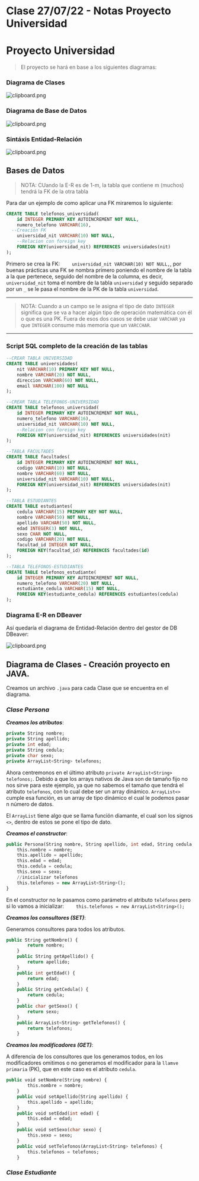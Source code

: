 # Clase 27/07/22 - Notas Proyecto Universidad

# Proyecto Universidad
>El proyecto se hará en base a los siguientes diagramas:

### Diagrama de Clases

![clipboard.png](eYwuTcOj0-clipboard.png)

### Diagrama de Base de Datos

![clipboard.png](vWTaywmkE-clipboard.png)
### Sintáxis Entidad-Relación

![clipboard.png](uy5ZYnso4-clipboard.png)

## Bases de Datos

> NOTA: CUando la E-R es de 1-m, la tabla que contiene m (muchos) tendrá la FK de la otra tabla

Para dar un ejemplo de como aplicar una FK miraremos lo siguiente:

``` sql
CREATE TABLE telefonos_universidad(
	id INTEGER PRIMARY KEY AUTOINCREMENT NOT NULL,
	numero_telefono VARCHAR(16),
  --Creación FK
	universidad_nit VARCHAR(10) NOT NULL,
	--Relacion con foreign key
	FOREIGN KEY(universidad_nit) REFERENCES universidades(nit)
);
```

Primero se crea la FK: `	universidad_nit VARCHAR(10) NOT NULL,`, por buenas prácticas una FK se nombra primero poniendo el nombre de la tabla a la que pertenece, seguido del nombre de la columna, es decir, `universidad_nit` toma el nombre de la tabla `universidad` y seguido separado por un `_` se le pasa el nombre de la PK de la tabla `universidad`.

* * *

>NOTA: Cuando a un campo se le asigna el tipo de dato `INTEGER` significa que se va a hacer algún tipo de operación matemática con él o que es una PK. Fuera de esos dos casos se debe usar `VARCHAR` ya que `INTEGER` consume más memoria que un `VARCCHAR`.

* * *

### Script SQL completo de la creación de las tablas

```sql
--CREAR TABLA UNIVERSIDAD
CREATE TABLE universidades(
	nit VARCHAR(10) PRIMARY KEY NOT NULL, 
	nombre VARCHAR(20) NOT NULL, 
	direccion VARCHAR(60) NOT NULL, 
	email VARCHAR(100) NOT NULL
);

--CREAR TABLA TELEFONOS-UNIVERSIDAD
CREATE TABLE telefonos_universidad(
	id INTEGER PRIMARY KEY AUTOINCREMENT NOT NULL,
	numero_telefono VARCHAR(16),
	universidad_nit VARCHAR(10) NOT NULL,
	--Relacion con foreign key
	FOREIGN KEY(universidad_nit) REFERENCES universidades(nit)
);

--TABLA FACULTADES
CREATE TABLE facultades(
	id INTEGER PRIMARY KEY AUTOINCREMENT NOT NULL,
	codigo VARCHAR(10) NOT NULL,
	nombre VARCHAR(60) NOT NULL,
	universidad_nit VARCHAR(10) NOT NULL,
	FOREIGN KEY(universidad_nit) REFERENCES universidades(nit)
);

--TABLA ESTUDIANTES
CREATE TABLE estudiantes(
	cedula VARCHAR(15) PRIMARY KEY NOT NULL,
	nombre VARCHAR(50) NOT NULL,
	apellido VARCHAR(50) NOT NULL,
	edad INTEGER(3) NOT NULL,
	sexo CHAR NOT NULL,
	codigo VARCHAR(20) NOT NULL,
	facultad_id INTEGER NOT NULL,
	FOREIGN KEY(facultad_id) REFERENCES facultades(id)
);

--TABLA TELEFONOS-ESTUDIANTES
CREATE TABLE telefonos_estudiante(
	id INTEGER PRIMARY KEY AUTOINCREMENT NOT NULL,
	numero_telefono VARCHAR(20) NOT NULL,
	estudiante_cedula VARCHAR(15) NOT NULL,
	FOREIGN KEY(estudiante_cedula) REFERENCES estudiantes(cedula)
);
```

### Diagrama E-R en DBeaver

Así quedaría el diagrama de Entidad-Relación dentro del gestor de DB DBeaver:

![clipboard.png](j9vdNVh3P-clipboard.png)
## Diagrama de Clases - Creación proyecto en JAVA.

Creamos un archivo `.java` para cada Clase que se encuentra en el diagrama.

### *Clase Persona*

***Creamos los atributos***:

```sql
private String nombre;
private String apellido;
private int edad;
private String cedula;
private char sexo;
private ArrayList<String> telefonos;
```

Ahora centremonos en el último atributo `private ArrayList<String> telefonos;`. Debido a que los arrays nativos de Java son de tamaño fijo no nos sirve para este ejemplo, ya que no sabemos el tamaño que tendrá el atributo `telefonos`, con lo cual debe ser un array dinámico. `ArrayList<>` cumple esa función, es un array de tipo dinámico el cual le podemos pasar n número de datos.

El `ArrayList` tiene algo que se llama función diamante, el cual son los signos `<>`, dentro de estos se pone el tipo de dato.

***Creamos el constructor***:

```sql
public Persona(String nombre, String apellido, int edad, String cedula, char sexo) {
    this.nombre = nombre;
    this.apellido = apellido;
    this.edad = edad;
    this.cedula = cedula;
    this.sexo = sexo;
    //inicializar telefonos
    this.telefonos = new ArrayList<String>();
}
```

En el constructor no le pasamos como parámetro el atributo `teléfonos` pero si lo vamos a inicializar: `    this.telefonos = new ArrayList<String>();`

***Creamos los consultores (SET)***:

Generamos consultores para todos los atributos.

```sql
public String getNombre() {
        return nombre;
    }
    public String getApellido() {
        return apellido;
    }
    public int getEdad() {
        return edad;
    }
    public String getCedula() {
        return cedula;
    }
    public char getSexo() {
        return sexo;
    }
    public ArrayList<String> getTelefonos() {
        return telefonos;
    }
```

***Creamos los modificadores (GET)***:

A diferencia de los consultores que los generamos todos, en los modificadores omitimos o no generamos el modificador para la `llamve primaria` (PK), que en este caso es el atributo `cedula`.

```sql
public void setNombre(String nombre) {
        this.nombre = nombre;
    }
    public void setApellido(String apellido) {
        this.apellido = apellido;
    }
    public void setEdad(int edad) {
        this.edad = edad;
    }
    public void setSexo(char sexo) {
        this.sexo = sexo;
    }
    public void setTelefonos(ArrayList<String> telefonos) {
        this.telefonos = telefonos;
    }
```

### *Clase Estudiante*

